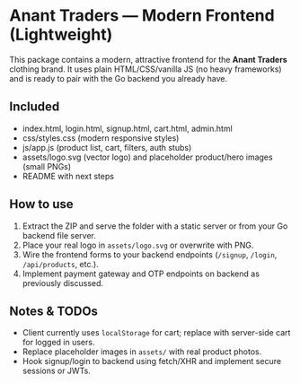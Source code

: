 # Anant Traders — Modern Frontend (Lightweight)

This package contains a modern, attractive frontend for the **Anant Traders** clothing brand.
It uses plain HTML/CSS/vanilla JS (no heavy frameworks) and is ready to pair with the Go backend you already have.

## Included
- index.html, login.html, signup.html, cart.html, admin.html
- css/styles.css (modern responsive styles)
- js/app.js (product list, cart, filters, auth stubs)
- assets/logo.svg (vector logo) and placeholder product/hero images (small PNGs)
- README with next steps

## How to use
1. Extract the ZIP and serve the folder with a static server or from your Go backend file server.
2. Place your real logo in `assets/logo.svg` or overwrite with PNG.
3. Wire the frontend forms to your backend endpoints (`/signup`, `/login`, `/api/products`, etc.).
4. Implement payment gateway and OTP endpoints on backend as previously discussed.

## Notes & TODOs
- Client currently uses `localStorage` for cart; replace with server-side cart for logged in users.
- Replace placeholder images in `assets/` with real product photos.
- Hook signup/login to backend using fetch/XHR and implement secure sessions or JWTs.

